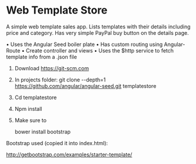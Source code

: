 # Web Template Store

A simple web template sales app. Lists templates with their details including price and category. Has very simple PayPal buy button on the details page. 

•	Uses the Angular Seed boiler plate
•	Has custom routing using Angular-Route
•	Create controller and views
•	Uses the $http service to fetch template info from a .json file

1.	Download https://git-scm.com 
2.	In projects folder: git clone --depth=1 https://github.com/angular/angular-seed.git templatestore
3.	Cd templatestore
4.	Npm install
6.	Make sure to 

       bower install bootstrap
       
Bootstrap used (copied it into index.html): 

http://getbootstrap.com/examples/starter-template/
